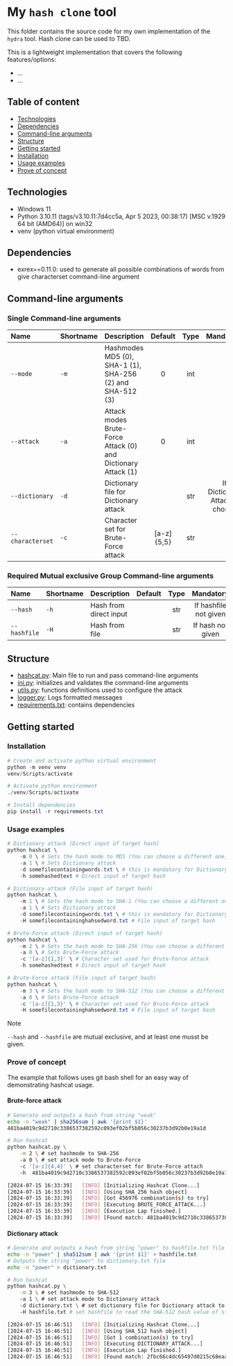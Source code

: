 # My `hash clone` tool

This folder contains the source code for my own implementation of the `hydra` tool.
Hash clone can be used to TBD.

This is a lightweight implementation that covers the following features/options:

- ...
- ...

## Table of content

- [Technologies](#technologies)
- [Dependencies](#dependencies)
- [Command-line arguments](#command-line-arguments)
- [Structure](#structure)
- [Getting started](#getting-started)
- [Installation](#installation)
- [Usage examples](#usage-examples)
- [Prove of concept](#prove-of-concept)

## Technologies

- Windows 11
- Python 3.10.11 (tags/v3.10.11:7d4cc5a, Apr  5 2023, 00:38:17) [MSC v.1929 64 bit (AMD64)] on win32
- venv (python virtual environment)

## Dependencies

- exrex==0.11.0: used to generate all possible combinations of words from give characterset command-line argument

## Command-line arguments

### Single Command-line arguments

| Name | Shortname | Description | Default | Type | Mandatory | Choices |
| :--- | :--- | :--- | :---: | :---: | :---: | :---: |
| `--mode` | `-m` | Hashmodes MD5 (0), SHA-1 (1), SHA-256 (2) and SHA-512 (3) | 0 | int | | {0, 1, 2, 3} |
| `--attack` | `-a` | Attack modes Brute-Force Attack (0) and Dictionary Attack (1) | 0 | int | | {0, 1} |
| `--dictionary` | `-d` | Dictionary file for Dictionary attack | | str | If Dictionary Attack is chosen | |
| `--characterset` | `-c` | Character set for Brute-Force attack | [a-z]{5,5} | str | | |

### Required Mutual exclusive Group Command-line arguments

| Name | Shortname | Description | Default | Type | Mandatory | Choices |
| :--- | :--- | :--- | :---: | :---: | :---: | :---: |
| `--hash` | `-h` | Hash from direct input | | str | If hashfile not given |  |
| `--hashfile` | `-H` | Hash from file | | str | If hash not given |  |

## Structure

- [hashcat.py](./hashcat.py): Main file to run and pass command-line arguments
- [ini.py](./init.py): initializes and validates the command-line arguments
- [utils.py](./utils.py): functions definitions used to configure the attack
- [logger.py](./logger.py): Logs formatted messages
- [requirements.txt](./requirements.txt): contains dependencies

## Getting started

### Installation

```powershell
# Create and activate python virtual environment
python -m venv venv
venv/Scripts/activate

# Activate python environment
./venv/Scripts/activate

# Install dependencies
pip install -r requirements.txt
```

### Usage examples

```powershell
# Dictionary attack (Direct input of target hash)
python hashcat \
    -m 0 \ # Sets the hash mode to MD5 (You can choose a different one, See Command-line arguments Table)
    -a 1 \ # Sets Dictionary attack
    -d somefilecontainingwords.txt \ # this is mandatory for Dictionary attack
    -h somehashedtext # Direct input of target hash

# Dictionary attack (File input of target hash)
python hashcat \
    -m 1 \ # Sets the hash mode to SHA-1 (You can choose a different one, See Command-line arguments Table)
    -a 1 \ # Sets Dictionary attack
    -d somefilecontainingwords.txt \ # this is mandatory for Dictionary attack
    -H somefilecontaininghahsedword.txt # File input of target hash

# Brute-Force attack (Direct input of target hash)
python hashcat \
    -m 2 \ # Sets the hash mode to SHA-256 (You can choose a different one, See Command-line arguments Table)
    -a 0 \ # Sets Brute-Force attack
    -c '[a-z]{1,3}' \ # Character set used for Brute-Force attack
    -h somehashedtext # Direct input of target hash

# Brute-Force attack (File input of target hash)
python hashcat \
    -m 3 \ # Sets the hash mode to SHA-512 (You can choose a different one, See Command-line arguments Table)
    -a 0 \ # Sets Brute-Force attack
    -c '[a-z]{1,3}' \ # Character set used for Brute-Force attack
    -H somefilecontaininghahsedword.txt # File input of target hash
```

> [!NOTE]
> `--hash` and `--hashfile` are mutual exclusive, and at least one musst be given.

### Prove of concept

The example that follows uses git bash shell for an easy way of demonstrating hashcat usage.

#### Brute-force attack

```bash
# Generate and outputs a hash from string "weak"
echo -n "weak" | sha256sum | awk '{print $1}'
481ba4019c9d2710c3386537382592c093ef02bf5b056c30237b3d92b0e19a1d

# Run hashcat
python hashcat.py \
    -m 2 \ # set hashmode to SHA-256
    -a 0 \ # set attack mode to Brute-Force
    -c '[a-z]{4,4}' \ # set characterset for Brute-Force attach
    -h  481ba4019c9d2710c3386537382592c093ef02bf5b056c30237b3d92b0e19a1d # SHA-256 hash value of string "weak"

[2024-07-15 16:33:39]   [INFO] [Initializing Hashcat Clone...]
[2024-07-15 16:33:39]   [INFO] [Using SHA_256 hash object]
[2024-07-15 16:33:39]   [INFO] [Got 456976 combination(s) to try]
[2024-07-15 16:33:39]   [INFO] [Executing BRUTE_FORCE_ATTACK...]
[2024-07-15 16:33:39]   [INFO] [Execution Lap finished.]
[2024-07-15 16:33:39]   [INFO] [Found match: 481ba4019c9d2710c3386537382592c093ef02bf5b056c30237b3d92b0e19a1d -> weak]
```

#### Dictionary attack

```bash
# Generate and outputs a hash from string "power" to hashfile.txt file
echo -n "power" | sha512sum | awk '{print $1}' > hashfile.txt
# Outputs the string "power" to dictionary.txt file
echo -n "power" > dictionary.txt

# Run hashcat
python hashcat.py \
    -m 3 \ # set hashmode to SHA-512
    -a 1 \ # set attack mode to Dictionary attack
    -d dictionary.txt \ # set dictionary file for Dictionary attack to use
    -H hashfile.txt # set hashfile to read the SHA-512 hash value of string "power" from

[2024-07-15 16:46:51]   [INFO] [Initializing Hashcat Clone...]
[2024-07-15 16:46:51]   [INFO] [Using SHA_512 hash object]
[2024-07-15 16:46:51]   [INFO] [Got 1 combination(s) to try]
[2024-07-15 16:46:51]   [INFO] [Executing DICTIONARY_ATTACK...]
[2024-07-15 16:46:51]   [INFO] [Execution Lap finished.]
[2024-07-15 16:46:51]   [INFO] [Found match: 2fbc66c4dc65497d0215c68eaa88ef90fc19a5562fc7dedd2e177390939a5dbd8604fb377459fb0edb15d85eb3ecc0c01ede4bda708305cf6895428526bc54f1 -> power]
```
